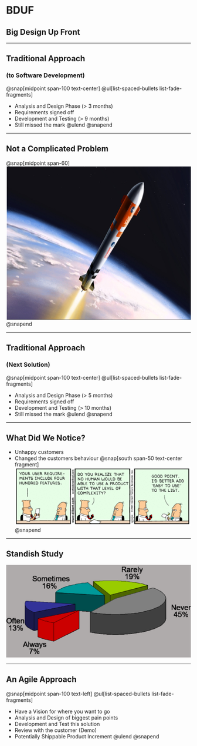 
# BDUF
## **B**ig **D**esign **U**p **F**ront
---
## Traditional Approach
### (to Software Development)
@snap[midpoint span-100 text-center]
@ul[list-spaced-bullets list-fade-fragments]
- Analysis and Design Phase (> 3 months)
- Requirements signed off
- Development and Testing (> 9 months)
- Still missed the mark
@ulend
@snapend

---
## Not a Complicated Problem
@snap[midpoint span-60]
![Standish](assets/img/rocket.png)
@snapend

---
## Traditional Approach
### (Next Solution)
@snap[midpoint span-100 text-center]
@ul[list-spaced-bullets list-fade-fragments]
- Analysis and Design Phase (> 5 months)
- Requirements signed off
- Development and Testing (> 10 months)
- Still missed the mark
@ulend
@snapend

---
## What Did We Notice?
- Unhappy customers
- Changed the customers behaviour
@snap[south span-50 text-center fragment]
![Dilbert](assets/img/dilbert-easy.png)
@snapend

---
## Standish Study
![Standish](assets/img/Standish.png)

---
## An Agile Approach
@snap[midpoint span-100 text-left]
@ul[list-spaced-bullets list-fade-fragments]
- Have a Vision for where you want to go
- Analysis and Design of biggest pain points
- Development and Test this solution
- Review with the customer (Demo)
- Potentially Shippable Product Increment
@ulend
@snapend
